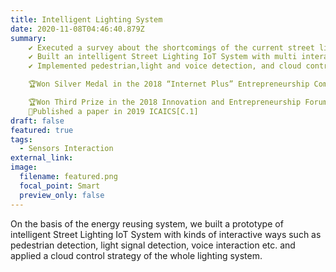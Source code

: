 ```yaml
---
title: Intelligent Lighting System
date: 2020-11-08T04:46:40.879Z
summary: 
    ✔ Executed a survey about the shortcomings of the current street light system<br>
    ✔ Built an intelligent Street Lighting IoT System with multi interactive ways
    ✔ Implemented pedestrian,light and voice detection, and cloud control<br>

    🏆Won Silver Medal in the 2018 “Internet Plus” Entrepreneurship Competition, TJU <br>

    🏆Won Third Prize in the 2018 Innovation and Entrepreneurship Forum, TJU<br>
    📒Published a paper in 2019 ICAICS[C.1]
draft: false
featured: true
tags:
  - Sensors Interaction
external_link:
image:
  filename: featured.png
  focal_point: Smart
  preview_only: false
---
```

On the basis of the energy reusing system, we built a prototype of intelligent Street Lighting IoT System with kinds of interactive ways such as pedestrian detection, light signal detection, voice interaction etc. and applied a cloud control strategy of the whole lighting system.